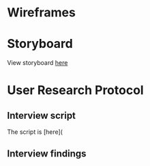 # Wireframes 



# Storyboard

View storyboard [here](https://preview.shorthand.com/DzubWRRlPj3K8FSe)

# User Research Protocol

## Interview script

The script is [here]( 

## Interview findings


